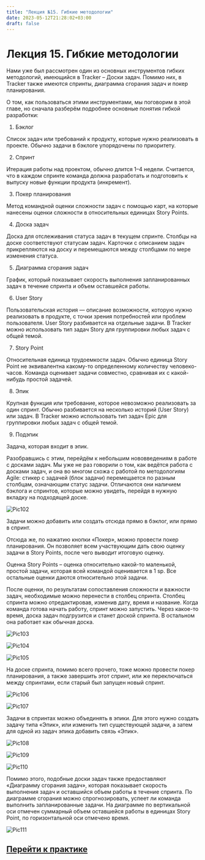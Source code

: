 ```yaml
---
title: "Лекция №15. Гибкие методологии"
date: 2023-05-12T21:28:02+03:00
draft: false
---
```

# **Лекция 15. Гибкие методологии**

Нами уже был рассмотрен один из основных инструментов гибких методологий, имеющийся в Tracker – Доски задач. Помимо них, в Tracker также имеются спринты, диаграмма сгорания задач и покер планирования.

О том, как пользоваться этими инструментами, мы поговорим в этой главе, но сначала разберём подробнее основные понятия гибкой разработки:

1. Бэклог

Список задач или требований к продукту, которые нужно реализовать в проекте. Обычно задачи в бэклоге упорядочены по приоритету.

2. Спринт

Итерация работы над проектом, обычно длится 1–4 недели. Считается, что в каждом спринте команда должна разработать и подготовить к выпуску новые функции продукта (инкремент).

3. Покер планирования

Метод командной оценки сложности задач с помощью карт, на которые нанесены оценки сложности в относительных единицах Story Points.

4. Доска задач

Доска для отслеживания статуса задач в текущем спринте. Столбцы на доске соответствуют статусам задач. Карточки с описанием задач прикрепляются на доску и перемещаются между столбцами по мере изменения статуса.

5. Диаграмма сгорания задач

График, который показывает скорость выполнения запланированных задач в течение спринта и объем оставшейся работы.

6. User Story

Пользовательская история — описание возможности, которую нужно реализовать в продукте, с точки зрения потребностей или проблем пользователя. User Story разбивается на отдельные задачи. В Tracker можно использовать тип задач Story для группировки любых задач с общей темой.

7. Story Point

Относительная единица трудоемкости задач. Обычно единица Story Point не эквивалентна какому-то определенному количеству человеко-часов. Команда оценивает задачи совместно, сравнивая их с какой-нибудь простой задачей.

8. Эпик

Крупная функция или требование, которое невозможно реализовать за один спринт. Обычно разбивается на несколько историй (User Story) или задач. В Tracker можно использовать тип задач Epic для группировки любых задач с общей темой.

9. Подэпик

Задача, которая входит в эпик.

Разобравшись с этим, перейдём к небольшим нововведениям в работе с досками задач. Мы уже не раз говорили о том, как ведётся работа с досками задач, и она во многом схожа с работой по методологиям Agile: стикер с задачей (блок задачи) перемещается по разным столбцам, означающим статус задачи. Отличаются они наличием бэклога и спринтов, которые можно увидеть, перейдя в нужную вкладку на подходящей доске.

![Pic102](/Picture_102.png)

Задачи можно добавить или создать отсюда прямо в бэклог, или прямо в спринт.

Отсюда же, по нажатию кнопки «Покер», можно провести покер планирования. Он позволяет всем участвующим дать свою оценку задачи в Story Points, после чего выводит итоговую оценку.

Оценка Story Points – оценка относительно какой-то маленькой, простой задачи, которая всей командой оценивается в 1 sp. Все остальные оценки даются относительно этой задачи.

После оценки, по результатам сопоставления сложности и важности задач, необходимые можно перенести в столбец спринта. Столбец спринта можно отредактировав, изменив дату, время и название. Когда команда готова начать работу, спринт можно запустить. Через какое-то время, доска задач подгрузится и станет доской спринта. В остальном она работает как обычная доска.

![Pic103](/Picture_103.png)

![Pic104](/Picture_104.png)

![Pic105](/Picture_105.png)

На доске спринта, помимо всего прочего, тоже можно провести покер планирования, а также завершить этот спринт, или же переключаться между спринтами, если старый был запущен новый спринт.

![Pic106](/Picture_106.png)

![Pic107](/Picture_107.png)

Задачи в спринтах можно объединять в эпики. Для этого нужно создать задачу типа «Эпик», или изменить тип существующей задачи, а затем для одной из задач эпика добавить связь «Эпик».

![Pic108](/Picture_108.png)

![Pic109](/Picture_109.png)

![Pic110](/Picture_110.png)

Помимо этого, подобные доски задач также предоставляют «Диаграмму сгорания задач», которая показывает скорость выполнения задач и оставшийся объем работы в течение спринта. По диаграмме сгорания можно спрогнозировать, успеет ли команда выполнить запланированные задачи. На диаграмме по вертикальной оси отмечен суммарный объем оставшейся работы в единицах Story Point, по горизонтальной оси отмечено время.

![Pic111](/Picture_111.png)

## [Перейти к практике](/практики/практика_8/)
